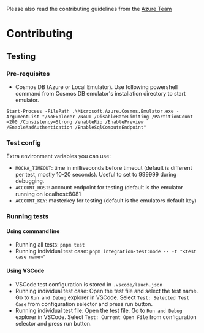 Please also read the contributing guidelines from the [Azure Team](https://azure.microsoft.com/blog/simple-contribution-to-azure-documentation-and-sdk/)

# Contributing
## Testing

### Pre-requisites
- Cosmos DB (Azure or Local Emulator). Use following powershell command from Cosmos DB emulator's installation directory to start emulator.
```
Start-Process -FilePath .\Microsoft.Azure.Cosmos.Emulator.exe -ArgumentList "/NoExplorer /NoUI /DisableRateLimiting /PartitionCount =200 /Consistency=Strong /enableRio /EnablePreview /EnableAadAuthentication /EnableSqlComputeEndpoint"
```
### Test config
Extra environment variables you can use:
- `MOCHA_TIMEOUT`: time in milliseconds before timeout (default is different per test, mostly 10-20 seconds). Useful to set to 999999 during debugging.
- `ACCOUNT_HOST`: account endpoint for testing (default is the emulator running on localhost:8081
- `ACCOUNT_KEY`: masterkey for testing (default is the emulators default key)
### Running tests
#### Using command line
- Running all tests: `pnpm test`
- Running individual test case: `pnpm integration-test:node -- -t "<test case name>"`
#### Using VSCode
- VSCode test configuration is stored in `.vscode/lauch.json`
- Running individual test case: Open the test file and select the test name. Go to `Run and Debug` explorer in VSCode. Select `Test: Selected Test Case` from configuration selector and press run button.
- Running individual test file: Open the test file. Go to `Run and Debug` explorer in VSCode. Select `Test: Current Open File` from configuration selector and press run button.
